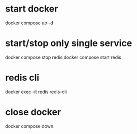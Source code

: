 # start docker 
docker compose up -d

# start/stop only single service
docker compose stop redis
docker compose start redis

# redis cli 
docker exec -it redis redis-cli

# close docker 
docker compose down